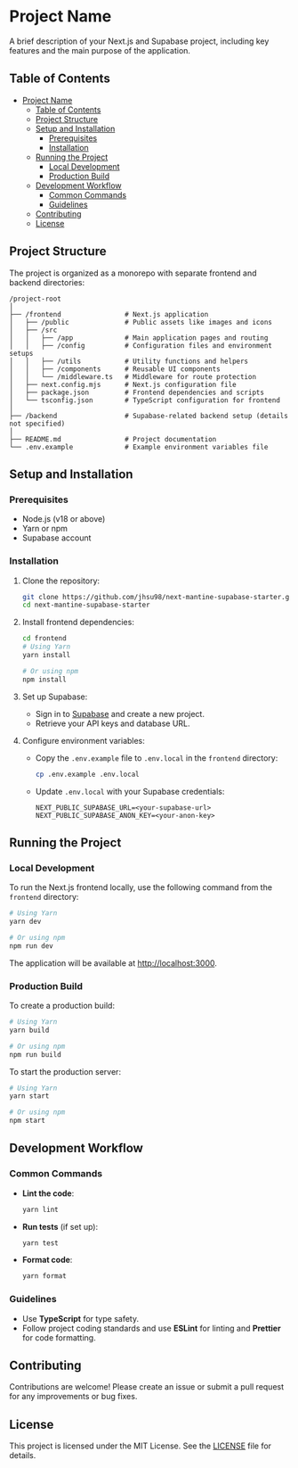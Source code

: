 # Project Name

A brief description of your Next.js and Supabase project, including key features and the main purpose of the application.

## Table of Contents

- [Project Name](#project-name)
  - [Table of Contents](#table-of-contents)
  - [Project Structure](#project-structure)
  - [Setup and Installation](#setup-and-installation)
    - [Prerequisites](#prerequisites)
    - [Installation](#installation)
  - [Running the Project](#running-the-project)
    - [Local Development](#local-development)
    - [Production Build](#production-build)
  - [Development Workflow](#development-workflow)
    - [Common Commands](#common-commands)
    - [Guidelines](#guidelines)
  - [Contributing](#contributing)
  - [License](#license)

## Project Structure

The project is organized as a monorepo with separate frontend and backend directories:

```plaintext
/project-root
│
├── /frontend                # Next.js application
│   ├── /public              # Public assets like images and icons
│   ├── /src
│   │   ├── /app             # Main application pages and routing
│   │   ├── /config          # Configuration files and environment setups
│   │   ├── /utils           # Utility functions and helpers
│   │   ├── /components      # Reusable UI components
│   │   └── /middleware.ts   # Middleware for route protection
│   ├── next.config.mjs      # Next.js configuration file
│   ├── package.json         # Frontend dependencies and scripts
│   └── tsconfig.json        # TypeScript configuration for frontend
│
├── /backend                 # Supabase-related backend setup (details not specified)
│
├── README.md                # Project documentation
└── .env.example             # Example environment variables file
```

## Setup and Installation

### Prerequisites

- Node.js (v18 or above)
- Yarn or npm
- Supabase account

### Installation

1. Clone the repository:

   ```bash
   git clone https://github.com/jhsu98/next-mantine-supabase-starter.git
   cd next-mantine-supabase-starter
   ```

2. Install frontend dependencies:

   ```bash
   cd frontend
   # Using Yarn
   yarn install

   # Or using npm
   npm install
   ```

3. Set up Supabase:

   - Sign in to [Supabase](https://supabase.com/) and create a new project.
   - Retrieve your API keys and database URL.

4. Configure environment variables:

   - Copy the `.env.example` file to `.env.local` in the `frontend` directory:

     ```bash
     cp .env.example .env.local
     ```

   - Update `.env.local` with your Supabase credentials:

     ```env
     NEXT_PUBLIC_SUPABASE_URL=<your-supabase-url>
     NEXT_PUBLIC_SUPABASE_ANON_KEY=<your-anon-key>
     ```

## Running the Project

### Local Development

To run the Next.js frontend locally, use the following command from the `frontend` directory:

```bash
# Using Yarn
yarn dev

# Or using npm
npm run dev
```

The application will be available at [http://localhost:3000](http://localhost:3000).

### Production Build

To create a production build:

```bash
# Using Yarn
yarn build

# Or using npm
npm run build
```

To start the production server:

```bash
# Using Yarn
yarn start

# Or using npm
npm start
```

## Development Workflow

### Common Commands

- **Lint the code**:

  ```bash
  yarn lint
  ```

- **Run tests** (if set up):

  ```bash
  yarn test
  ```

- **Format code**:

  ```bash
  yarn format
  ```

### Guidelines

- Use **TypeScript** for type safety.
- Follow project coding standards and use **ESLint** for linting and **Prettier** for code formatting.

## Contributing

Contributions are welcome! Please create an issue or submit a pull request for any improvements or bug fixes.

## License

This project is licensed under the MIT License. See the [LICENSE](LICENSE) file for details.
